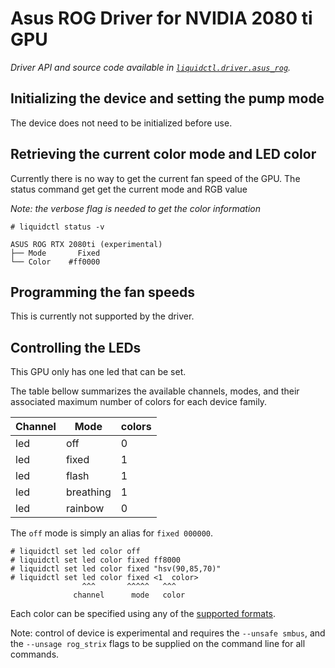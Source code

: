 # Asus ROG Driver for NVIDIA 2080 ti GPU
_Driver API and source code available in [`liquidctl.driver.asus_rog`](../liquidctl/driver/asus_rog.py)._

## Initializing the device and setting the pump mode

The device does not need to be initialized before use.

## Retrieving the current color mode and LED color


Currently there is no way to get the current fan speed of the GPU.
The status command get get the current mode and RGB value

_Note: the verbose flag is needed to get the color information_

```
# liquidctl status -v

ASUS ROG RTX 2080ti (experimental)
├── Mode       Fixed
└── Color    #ff0000
```

## Programming the fan speeds

This is currently not supported by the driver.

## Controlling the LEDs

This GPU only has one led that can be set.


The table bellow summarizes the available channels, modes, and their associated
maximum number of colors for each device family.

| Channel  | Mode        | colors  |
| -------- | ----------- | ------- |
| led      | off         | 0       |
| led      | fixed       | 1       |
| led      | flash       | 1       |
| led      | breathing   | 1       |
| led      | rainbow     | 0       |

The `off` mode is simply an alias for `fixed 000000`.

```
# liquidctl set led color off
# liquidctl set led color fixed ff8000
# liquidctl set led color fixed "hsv(90,85,70)"
# liquidctl set led color fixed <1  color>
                ^^^       ^^^^^   ^^^
              channel      mode   color
```

Each color can be specified using any of the [supported formats](../README.md#supported-color-specification-formats).


Note: control of device is experimental and requires the
`--unsafe smbus`, and the `--unsage rog_strix` flags to be supplied on the command line for all commands.
